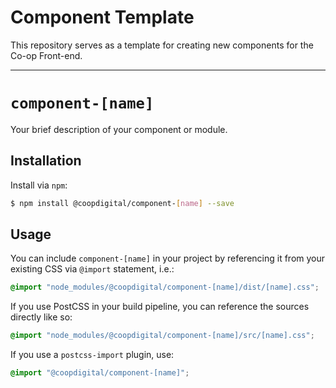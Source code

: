 # Component Template
This repository serves as a template for creating new components for the Co-op Front-end.

---

# `component-[name]`
Your brief description of your component or module.

## Installation
Install via `npm`:
```bash
$ npm install @coopdigital/component-[name] --save
```

## Usage
You can include `component-[name]` in your project by referencing it from your existing CSS via `@import` statement, i.e.:
```css
@import "node_modules/@coopdigital/component-[name]/dist/[name].css";
```

If you use PostCSS in your build pipeline, you can reference the sources directly like so:
```css
@import "node_modules/@coopdigital/component-[name]/src/[name].css";
```

If you use a `postcss-import` plugin, use:
```css
@import "@coopdigital/component-[name]";
```
